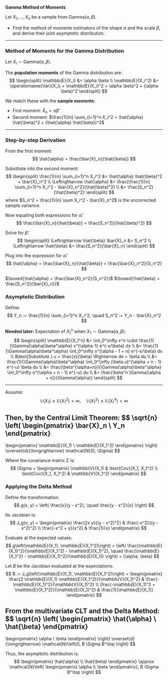 **Gamma Method of Moments**

Let $X_1, \ldots, X_n$ be a sample from $\text{Gamma}(\alpha, \beta)$.
- Find the method of moments estimators of the shape $\alpha$ and the scale $\beta$, and derive their joint asymptotic distribution.

---
### Method of Moments for the Gamma Distribution

Let $X_i \sim \text{Gamma}(\alpha, \beta)$.

The **population moments** of the Gamma distribution are:
$$
\begin{split}
\mathbb{E}(X_i) &= \alpha \beta \\
\mathbb{E}(X_i^2) &= \operatorname{Var}(X_i) + \mathbb{E}(X_i)^2 = \alpha \beta^2 + (\alpha \beta)^2
\end{split}
$$

We match these with the **sample moments**:
- First moment: $\bar{X}_n = \hat{\alpha} \hat{\beta}$
- Second moment: $\frac{1}{n} \sum_{i=1}^n X_i^2 = \hat{\alpha} \hat{\beta}^2 + (\hat{\alpha} \hat{\beta})^2$

---

### Step-by-step Derivation

From the first moment:
$$
\hat{\alpha} = \frac{\bar{X}_n}{\hat{\beta}}
$$

Substitute into the second moment:
$$
\begin{split}
\frac{1}{n} \sum_{i=1}^n X_i^2 &= \hat{\alpha} \hat{\beta}^2 + \bar{X}_n^2 \\
\Leftrightarrow \hat{\alpha} &= \frac{\frac{1}{n} \sum_{i=1}^n X_i^2 - \bar{X}_n^2}{\hat{\beta}^2} \\
&= \frac{S_n^2}{\hat{\beta}^2}
\end{split}
$$
where $S_n^2 = \frac{1}{n} \sum X_i^2 - \bar{X}_n^2$ is the uncorrected sample variance.

Now equating both expressions for $\hat{\alpha}$:
$$
\frac{\bar{X}_n}{\hat{\beta}} = \frac{S_n^2}{\hat{\beta}^2}
$$

Solve for $\hat{\beta}$:
$$
\begin{split}
\Leftrightarrow \hat{\beta} \bar{X}_n &= S_n^2 \\
\Leftrightarrow \hat{\beta} &= \frac{S_n^2}{\bar{X}_n}
\end{split}
$$

Plug into the expression for $\hat{\alpha}$:
$$
\hat{\alpha} = \frac{\bar{X}_n}{\hat{\beta}} = \frac{\bar{X}_n^2}{S_n^2}
$$


$\boxed{\hat{\alpha} = \frac{\bar{X}_n^2}{S_n^2}}$ $\boxed{\hat{\beta} = \frac{S_n^2}{\bar{X}_n}}$
### Asymptotic Distribution

Define:
$$
Y_n := \frac{1}{n} \sum_{i=1}^n X_i^2, \quad
S_n^2 := Y_n - \bar{X}_n^2
$$

**Needed later:**
Expectation of $X_1^n$ when $X_1 \sim \text{Gamma}(\alpha, \beta)$:
$$
\begin{split}
\mathbb{E}(X_1^n)
&= \int_0^\infty x^n \cdot \frac{1}{\Gamma(\alpha)\beta^\alpha} x^{\alpha-1} e^{-x/\beta} dx \\
&= \frac{1}{\Gamma(\alpha)\beta^\alpha} \int_0^\infty x^{\alpha - 1 + n} e^{-x/\beta} dx \\
&\text{Substitute } u = \frac{x}{\beta} \Rightarrow dx = \beta du \\
&= \frac{1}{\Gamma(\alpha)\beta^\alpha} \int_0^\infty (\beta u)^{\alpha + n - 1} e^{-u} \beta du \\
&= \frac{\beta^{\alpha+n}}{\Gamma(\alpha)\beta^\alpha} \int_0^\infty u^{\alpha + n - 1} e^{-u} du \\
&= \frac{\beta^n \Gamma(\alpha + n)}{\Gamma(\alpha)}
\end{split}
$$

---

Assume:
$$
\mathbb{V}(X_1) \leq \mathbb{E}(X_1^2) < \infty, \quad
\mathbb{V}(X_1^2) \leq \mathbb{E}(X_1^4) < \infty
$$

Then, by the **Central Limit Theorem**:
$$
\sqrt{n} 
\left(
\begin{pmatrix}
\bar{X}_n \\
Y_n
\end{pmatrix}
-
\begin{pmatrix}
\mathbb{E}(X_1) \\
\mathbb{E}(X_1^2)
\end{pmatrix}
\right)
\overset{d}{\longrightarrow}
\mathcal{N}(0, \Sigma)
$$

Where the covariance matrix $\Sigma$ is:
$$
\Sigma = \begin{pmatrix}
\mathbb{V}(X_1) & \text{Cov}(X_1, X_1^2) \\
\text{Cov}(X_1, X_1^2) & \mathbb{V}(X_1^2)
\end{pmatrix}
$$
### Applying the Delta Method

Define the transformation:
$$
g(x, y) =
\left(
\frac{x}{y - x^2}, \quad \frac{y - x^2}{x}
\right)
$$

Its Jacobian is:
$$
J_g(x, y) =
\begin{pmatrix}
\frac{2x y}{(y - x^2)^2} & \frac{-x^2}{(y - x^2)^2} \\
\frac{-x^2 + y}{x^2} & \frac{1}{x}
\end{pmatrix}
$$

Evaluate at the expected values:
$$
g\left(\mathbb{E}(X_1), \mathbb{E}(X_1^2)\right) =
\left(
\frac{\mathbb{E}(X_1)^2}{\mathbb{E}(X_1^2) - \mathbb{E}(X_1)^2}, \quad
\frac{\mathbb{E}(X_1^2) - \mathbb{E}(X_1)^2}{\mathbb{E}(X_1)}
\right) = (\alpha, \beta)
$$

Let $B$ be the Jacobian evaluated at the expectations:
$$
B := J_g\left(\mathbb{E}(X_1), \mathbb{E}(X_1^2)\right) =
\begin{pmatrix}
\frac{2 \mathbb{E}(X_1) \mathbb{E}(X_1^2)}{\mathbb{V}(X_1)^2} &
\frac{-\mathbb{E}(X_1)^2}{\mathbb{V}(X_1)^2} \\
\frac{-\mathbb{E}(X_1)^2 + \mathbb{E}(X_1^2)}{\mathbb{E}(X_1)^2} &
\frac{1}{\mathbb{E}(X_1)}
\end{pmatrix}
$$

From the multivariate CLT and the Delta Method:
$$
\sqrt{n}
\left(
\begin{pmatrix}
\hat{\alpha} \\
\hat{\beta}
\end{pmatrix}
-
\begin{pmatrix}
\alpha \\
\beta
\end{pmatrix}
\right)
\overset{d}{\longrightarrow}
\mathcal{N}\left(0, B \Sigma B^\top \right)
$$

Thus, the asymptotic distribution is:
$$
\begin{pmatrix}
\hat{\alpha} \\
\hat{\beta}
\end{pmatrix}
\approx
\mathcal{N}\left(
\begin{pmatrix}
\alpha \\
\beta
\end{pmatrix},
B \Sigma B^\top
\right)
$$
